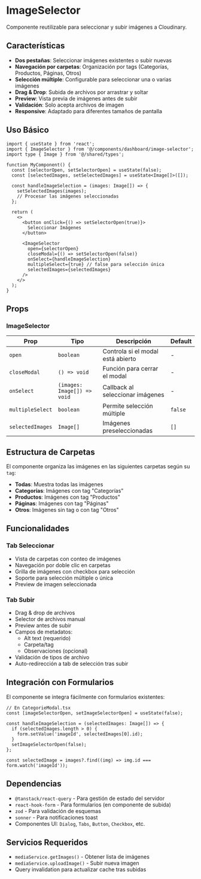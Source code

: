 # ImageSelector

Componente reutilizable para seleccionar y subir imágenes a Cloudinary.

## Características

- **Dos pestañas**: Seleccionar imágenes existentes o subir nuevas
- **Navegación por carpetas**: Organización por tags (Categorías, Productos, Páginas, Otros)
- **Selección múltiple**: Configurable para seleccionar una o varias imágenes
- **Drag & Drop**: Subida de archivos por arrastrar y soltar
- **Preview**: Vista previa de imágenes antes de subir
- **Validación**: Solo acepta archivos de imagen
- **Responsive**: Adaptado para diferentes tamaños de pantalla

## Uso Básico

```tsx
import { useState } from 'react';
import { ImageSelector } from '@/components/dashboard/image-selector';
import type { Image } from '@/shared/types';

function MyComponent() {
  const [selectorOpen, setSelectorOpen] = useState(false);
  const [selectedImages, setSelectedImages] = useState<Image[]>([]);

  const handleImageSelection = (images: Image[]) => {
    setSelectedImages(images);
    // Procesar las imágenes seleccionadas
  };

  return (
    <>
      <button onClick={() => setSelectorOpen(true)}>
        Seleccionar Imágenes
      </button>

      <ImageSelector
        open={selectorOpen}
        closeModal={() => setSelectorOpen(false)}
        onSelect={handleImageSelection}
        multipleSelect={true} // false para selección única
        selectedImages={selectedImages}
      />
    </>
  );
}
```

## Props

### ImageSelector

| Prop             | Tipo                        | Descripción                       | Default |
| ---------------- | --------------------------- | --------------------------------- | ------- |
| `open`           | `boolean`                   | Controla si el modal está abierto | -       |
| `closeModal`     | `() => void`                | Función para cerrar el modal      | -       |
| `onSelect`       | `(images: Image[]) => void` | Callback al seleccionar imágenes  | -       |
| `multipleSelect` | `boolean`                   | Permite selección múltiple        | `false` |
| `selectedImages` | `Image[]`                   | Imágenes preseleccionadas         | `[]`    |

## Estructura de Carpetas

El componente organiza las imágenes en las siguientes carpetas según su `tag`:

- **Todas**: Muestra todas las imágenes
- **Categorías**: Imágenes con tag "Categorías"
- **Productos**: Imágenes con tag "Productos"
- **Páginas**: Imágenes con tag "Páginas"
- **Otros**: Imágenes sin tag o con tag "Otros"

## Funcionalidades

### Tab Seleccionar

- Vista de carpetas con conteo de imágenes
- Navegación por doble clic en carpetas
- Grilla de imágenes con checkbox para selección
- Soporte para selección múltiple o única
- Preview de imagen seleccionada

### Tab Subir

- Drag & drop de archivos
- Selector de archivos manual
- Preview antes de subir
- Campos de metadatos:
  - Alt text (requerido)
  - Carpeta/tag
  - Observaciones (opcional)
- Validación de tipos de archivo
- Auto-redirección a tab de selección tras subir

## Integración con Formularios

El componente se integra fácilmente con formularios existentes:

```tsx
// En CategorieModal.tsx
const [imageSelectorOpen, setImageSelectorOpen] = useState(false);

const handleImageSelection = (selectedImages: Image[]) => {
  if (selectedImages.length > 0) {
    form.setValue('imageId', selectedImages[0].id);
  }
  setImageSelectorOpen(false);
};

const selectedImage = images?.find((img) => img.id === form.watch('imageId'));
```

## Dependencias

- `@tanstack/react-query` - Para gestión de estado del servidor
- `react-hook-form` - Para formularios (en componente de subida)
- `zod` - Para validación de esquemas
- `sonner` - Para notificaciones toast
- Componentes UI: `Dialog`, `Tabs`, `Button`, `Checkbox`, etc.

## Servicios Requeridos

- `mediaService.getImages()` - Obtener lista de imágenes
- `mediaService.uploadImage()` - Subir nueva imagen
- Query invalidation para actualizar cache tras subidas
